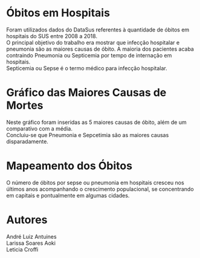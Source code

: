 ﻿# Óbitos em Hospitais

Foram utilizados dados do DataSus referentes à quantidade de óbitos em hospitais do SUS entre 2008 a 2018. <br />
O principal objetivo do trabalho era mostrar que infecção hospitalar e pneumonia são as maiores causas de óbito. A maioria dos pacientes acaba contraindo Pneumonia ou Septicemia por tempo de internação em hospitais. <br />
Septicemia ou Sepse é o termo médico para infecção hospitalar.

# Gráfico das Maiores Causas de Mortes

Neste gráfico foram inseridas as 5 maiores causas de óbito, além de um comparativo com a média.<br />
Concluiu-se que Pneumonia e Sepcetimia são as maiores causas disparadamente.<br />

# Mapeamento dos Óbitos
O número de óbitos por sepse ou pneumonia em hospitais cresceu nos últimos anos acompanhando o crescimento populacional, se concentrando em capitais e pontualmente em algumas cidades.

# Autores
André Luiz Antuines <br />
Larissa Soares Aoki <br />
Leticia Croffi
